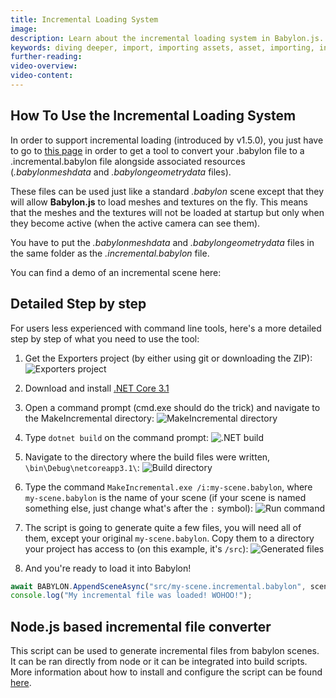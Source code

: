 ```yaml
---
title: Incremental Loading System
image:
description: Learn about the incremental loading system in Babylon.js.
keywords: diving deeper, import, importing assets, asset, importing, incremental load
further-reading:
video-overview:
video-content:
---
```


## How To Use the Incremental Loading System

In order to support incremental loading (introduced by v1.5.0), you just have to go to [this page](https://github.com/BabylonJS/Exporters/tree/master/Tools/MakeIncremental) in order to get a tool to convert your .babylon file to a .incremental.babylon file alongside associated resources (_.babylonmeshdata_ and _.babylongeometrydata_ files).

These files can be used just like a standard _.babylon_ scene except that they will allow **Babylon.js** to load meshes and textures on the fly. This means that the meshes and the textures will not be loaded at startup but only when they become active (when the active camera can see them).

You have to put the _.babylonmeshdata_ and _.babylongeometrydata_ files in the same folder as the _.incremental.babylon_ file.

You can find a demo of an incremental scene here: <Playground id="#JA1ND3#1017" title="Incremental Loading Example" description="Simple Example of incremental loading assets." image="/img/playgroundsAndNMEs/divingDeeperIncrementalLoading1.jpg"/>

## Detailed Step by step

For users less experienced with command line tools, here's a more detailed step by step of what you need to use the tool:

1. Get the Exporters project (by either using git or downloading the ZIP):
   ![Exporters project](/img/importers/incremental_loading/incr_step_1.png "Babylon.js Exporters project")

2. Download and install [.NET Core 3.1](https://dotnet.microsoft.com/en-us/download/dotnet/3.1)

3. Open a command prompt (cmd.exe should do the trick) and navigate to the MakeIncremental directory:
   ![MakeIncremental directory](/img/importers/incremental_loading/incr_step_3.png "Navigating to the MakeIncremental directory")

4. Type `dotnet build` on the command prompt:
   ![.NET build](/img/importers/incremental_loading/incr_step_4.png "Building the project")

5. Navigate to the directory where the build files were written, `\bin\Debug\netcoreapp3.1\`:
   ![Build directory](/img/importers/incremental_loading/incr_step_5.png "Navigating to the build directory")

6. Type the command `MakeIncremental.exe /i:my-scene.babylon`, where `my-scene.babylon` is the name of your scene (if your scene is named something else, just change what's after the `:` symbol):
   ![Run command](/img/importers/incremental_loading/incr_step_6.png "Running the MakeIncremental command")

7. The script is going to generate quite a few files, you will need all of them, except your original `my-scene.babylon`. Copy them to a directory your project has access to (on this example, it's `/src`):
   ![Generated files](/img/importers/incremental_loading/incr_step_7.png "Files generated by the MakeIncremental command")

8. And you're ready to load it into Babylon!

```javascript
await BABYLON.AppendSceneAsync("src/my-scene.incremental.babylon", scene);
console.log("My incremental file was loaded! WOHOO!");
```

## Node.js based incremental file converter

This script can be used to generate incremental files from babylon scenes. It can be ran directly from node or it can be integrated into build scripts. More information about how to install and configure the script can be found [here](https://www.npmjs.com/package/babylonjs-make-incremental).
